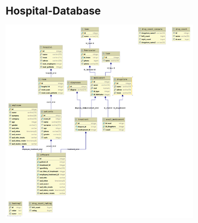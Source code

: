 # Hospital-Database

![alt text](https://github.com/s1Sharp/Hospital-Database/blob/master/Diagram.png?raw=true)
